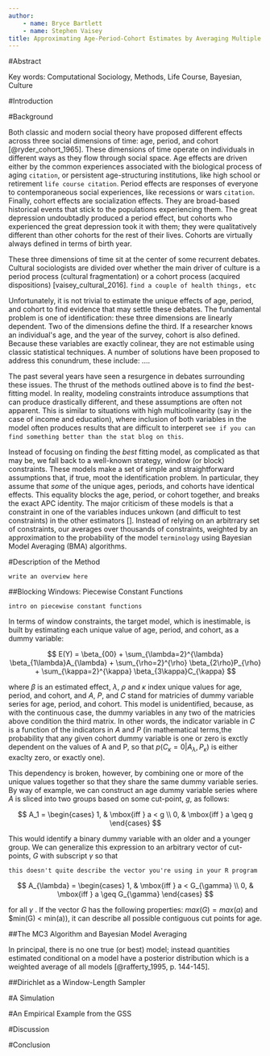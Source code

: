 ```yaml
---
author:
	- name: Bryce Bartlett
	- name: Stephen Vaisey
title: Approximating Age-Period-Cohort Estimates by Averaging Multiple Models with Varying Window Restrictions 
---
```


#Abstract



Key words: Computational Sociology, Methods, Life Course, Bayesian, Culture

#Introduction


#Background

Both classic and modern social theory have proposed different effects across three social dimensions of time: age, period, and cohort [@ryder_cohort_1965]. These dimensions of time operate on individuals in different ways as they flow through social space. Age effects are driven either by the common experiences associated with the biological process of aging ```citation```, or persistent age-structuring institutions, like high school or retirement ```life course citation```.  Period effects are responses of everyone to contemporaneous social experiences, like recessions or wars ```citation```. Finally, cohort effects are socialization effects. They are broad-based historical events that stick to the populations experiencing them. The great depression undoubtadly produced a period effect, but cohorts who experienced the great depression took it with them; they were qualitatively different than other cohorts for the rest of their lives. Cohorts are virtually always defined in terms of birth year.

These three dimensions of time sit at the center of some recurrent debates. Cultural sociologists are divided over whether the main driver of culture is a period process (cultural fragmentation) or a cohort process (acquired dispositions) [vaisey_cultural_2016]. ```find a couple of health things, etc```

Unfortunately, it is not trivial to estimate the unique effects of age, period, and cohort to find evidence that may settle these debates. The fundamental problem is one of identification: these three dimensions are linearly dependent. Two of the dimensions define the third. If a researcher knows an individual's age, and the year of the survey, cohort is also defined. Because these variables are exactly colinear, they are not estimable using classic statistical techniques. A number of solutions have been proposed to address this conundrum, these include: ....

The past several years have seen a resurgence in debates surrounding these issues. The thrust of the methods outlined above is to find *the* best-fitting model. In reality, modeling constraints introduce assumptions that can produce drastically different, and these assumptions are often not apparent. This is similar to situations with high multicolinearity (say in the case of income and education), where inclusion of both variables in the model often produces results that are difficult to interperet ```see if you can find something better than the stat blog on this```.

Instead of focusing on finding the *best* fitting model, as complicated as that may be, we fall back to a well-known strategy, window (or block) constraints. These models make a set of simple and straightforward assumptions that, if true, moot the identification problem. In particular, they assume that *some* of the unique ages, periods, and cohorts have identical effects. This equality blocks the age, period, or cohort together, and breaks the exact APC identity. The major criticism of these models is that a constraint in one of the variables induces unkown (and difficult to test constraints) in the other estimators []. Instead of relying on an arbitrrary set of constraints, our averages over thousands of constraints, weighted by an approximation to the probability of the model ```terminology``` using Bayesian Model Averaging (BMA) algorithms.

#Description of the Method

```write an overview here```

##Blocking Windows: Piecewise Constant Functions

```intro on piecewise constant functions```

In terms of window constraints, the target model, which is inestimable, is built by estimating each unique value of age, period, and cohort, as a dummy variable:

$$
E(Y) = \beta_{00} + \sum_{\lambda=2}^{\lambda} \beta_{1\lambda}A_{\lambda} +  \sum_{\rho=2}^{\rho} \beta_{2\rho}P_{\rho} +  \sum_{\kappa=2}^{\kappa} \beta_{3\kappa}C_{\kappa}
$$

where $\beta$ is an estimated effect, $\lambda$, $\rho$ and $\kappa$ index unique values for age, period, and cohort, and $A$, $P$, and $C$ stand for matricies of dummy variable series for age, period, and cohort. This model is unidentified, because, as with the continuous case, the dummy variables in any two of the matricies above condition the third matrix. In other words, the indicator variable in $C$ is a function of the indicators in $A$ and $P$ (in mathematical terms,the probability that any given cohort dummy variable is one or zero is exctly dependent on the values of A and P, so that $p(C_{\kappa}=0|A_{\lambda},P_{\kappa}$) is either exaclty zero, or exactly one).

This dependency is broken, however, by combining one or more of the unique values together so that they share the same dummy variable series. By way of example, we can construct an age dummy variable series where $A$ is sliced into two groups based on some cut-point, $g$, as follows:

$$
A_1  =
\begin{cases}
  1, & \mbox{iff } a < g
  \\ 0, & \mbox{iff } a \geq g
\end{cases}
$$

This would identify a binary dummy variable with an older and a younger group. We can generalize this expression to an arbitrary vector of cut-points, $G$ with subscript $\gamma$ so that 

```this doesn't quite describe the vector you're using in your R program```

$$
A_{\lambda}  =
\begin{cases}
  1, & \mbox{iff } a < G_{\gamma}
  \\ 0, & \mbox{iff } a \geq G_{\gamma}
\end{cases} 
$$

for all $\gamma$ . If the vector $G$ has the following properties: $max(G) = max(a)$ and $min(G) < min(a)), it can describe all possible contiguous cut points for age.

##The MC3 Algorithm and Bayesian Model Averaging

In principal, there is no one true (or best) model; instead quantities estimated conditional on a model have a posterior distribution which is a weighted average of all models [@rafferty_1995, p. 144-145]. 

##Dirichlet as a Window-Length Sampler


#A Simulation


#An Empirical Example from the GSS


#Discussion


#Conclusion


